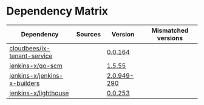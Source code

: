 # Dependency Matrix

Dependency | Sources | Version | Mismatched versions
---------- | ------- | ------- | -------------------
[cloudbees/jx-tenant-service](https://github.com/cloudbees/jx-tenant-service) |  | [0.0.164](https://github.com/cloudbees/jx-tenant-service/releases/tag/v0.0.164) | 
[jenkins-x/go-scm](https://github.com/jenkins-x/go-scm) |  | [1.5.55]() | 
[jenkins-x/jenkins-x-builders](https://github.com/jenkins-x/jenkins-x-builders) |  | [2.0.949-290]() | 
[jenkins-x/lighthouse](https://github.com/jenkins-x/lighthouse) |  | [0.0.253]() | 
